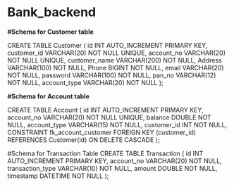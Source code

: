 # Bank_backend

**#Schema for Customer table**

CREATE TABLE Customer (
    id INT AUTO_INCREMENT PRIMARY KEY,
    customer_id VARCHAR(20) NOT NULL UNIQUE,
    account_no VARCHAR(20) NOT NULL UNIQUE,
    customer_name VARCHAR(200) NOT NULL,
    Address VARCHAR(100) NOT NULL,
    Phone BIGINT NOT NULL,
    email VARCHAR(20) NOT NULL,
    password VARCHAR(100) NOT NULL,
    pan_no VARCHAR(12) NOT NULL,
    account_type VARCHAR(20) NOT NULL
);

**#Schema for Account table**

CREATE TABLE Account (
    id INT AUTO_INCREMENT PRIMARY KEY,
    account_no VARCHAR(20) NOT NULL UNIQUE,
    balance DOUBLE NOT NULL,
    account_type VARCHAR(15) NOT NULL,
    customer_id INT NOT NULL,
    CONSTRAINT fk_account_customer
        FOREIGN KEY (customer_id) REFERENCES Customer(id)
        ON DELETE CASCADE
);



#Schema for Transaction Table
CREATE TABLE Transaction (
    id INT AUTO_INCREMENT PRIMARY KEY,
    account_no VARCHAR(20) NOT NULL,
    transaction_type VARCHAR(10) NOT NULL,
    amount DOUBLE NOT NULL,
    timestamp DATETIME NOT NULL
);
